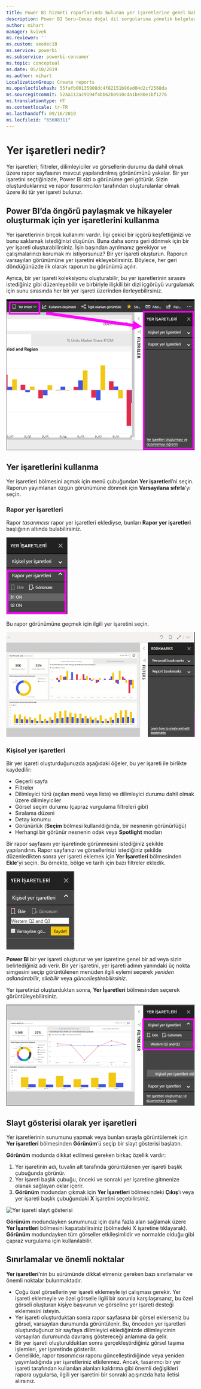 ```yaml
---
title: Power BI hizmeti raporlarında bulunan yer işaretlerine genel bakış
description: Power BI Soru-Cevap doğal dil sorgularına yönelik belgelere genel bakış konusu.
author: mihart
manager: kvivek
ms.reviewer: ''
ms.custom: seodec18
ms.service: powerbi
ms.subservice: powerbi-consumer
ms.topic: conceptual
ms.date: 05/10/2019
ms.author: mihart
LocalizationGroup: Create reports
ms.openlocfilehash: 55fafb00135908dc4f82151b96ed04d2cf2568da
ms.sourcegitcommit: 52aa112ac9194f4bb62b0910c4a1be80e1bf1276
ms.translationtype: HT
ms.contentlocale: tr-TR
ms.lasthandoff: 09/16/2019
ms.locfileid: "65608311"
---
```

# <a name="what-are-bookmarks"></a>Yer işaretleri nedir?
Yer işaretleri; filtreler, dilimleyiciler ve görsellerin durumu da dahil olmak üzere rapor sayfasının mevcut yapılandırılmış görünümünü yakalar. Bir yer işaretini seçtiğinizde, Power BI sizi o görünüme geri götürür. Sizin oluşturduklarınız ve rapor *tasarımcıları* tarafından oluşturulanlar olmak üzere iki tür yer işareti bulunur.

## <a name="use-bookmarks-to-share-insights-and-build-stories-in-power-bi"></a>Power BI’da öngörü paylaşmak ve hikayeler oluşturmak için yer işaretlerini kullanma 
Yer işaretlerinin birçok kullanımı vardır. İlgi çekici bir içgörü keşfettiğinizi ve bunu saklamak istediğinizi düşünün. Buna daha sonra geri dönmek için bir yer işareti oluşturabilirsiniz. İşin başından ayrılmanız gerekiyor ve çalışmalarınızı korumak mı istiyorsunuz? Bir yer işareti oluşturun. Raporun varsayılan görünümüne yer işaretini ekleyebilirsiniz. Böylece, her geri döndüğünüzde ilk olarak raporun bu görünümü açılır. 

Ayrıca, bir yer işareti koleksiyonu oluşturabilir, bu yer işaretlerinin sırasını istediğiniz gibi düzenleyebilir ve birbiriyle ilişkili bir dizi içgörüyü vurgulamak için sunu sırasında her bir yer işareti üzerinden ilerleyebilirsiniz.  

![Şeritten seçerek, Yer İşaretleri Bölmesi’ni gösterin.](media/end-user-bookmarks/power-bi-bookmarks-pane.png)

## <a name="using-bookmarks"></a>Yer işaretlerini kullanma
Yer işaretleri bölmesini açmak için menü çubuğundan **Yer işaretleri**’ni seçin. Raporun yayımlanan özgün görünümüne dönmek için **Varsayılana sıfırla**’yı seçin.

### <a name="report-bookmarks"></a>Rapor yer işaretleri
Rapor *tasarımcısı* rapor yer işaretleri eklediyse, bunları **Rapor yer işaretleri** başlığının altında bulabilirsiniz. 

![Rapor yer işaretlerini gösterin.](media/end-user-bookmarks/power-bi-report-bookmark.png)

Bu rapor görünümüne geçmek için ilgili yer işaretini seçin. 

![Rapor yer işaretlerini seçmeyi gösteren video.](media/end-user-bookmarks/power-bi-bookmarks.gif)

### <a name="personal-bookmarks"></a>Kişisel yer işaretleri

Bir yer işareti oluşturduğunuzda aşağıdaki öğeler, bu yer işareti ile birlikte kaydedilir:

* Geçerli sayfa
* Filtreler
* Dilimleyici türü (açılan menü veya liste) ve dilimleyici durumu dahil olmak üzere dilimleyiciler
* Görsel seçim durumu (çapraz vurgulama filtreleri gibi)
* Sıralama düzeni
* Detay konumu
* Görünürlük (**Seçim** bölmesi kullanıldığında, bir nesnenin görünürlüğü)
* Herhangi bir görünür nesnenin odak veya **Spotlight** modları

Bir rapor sayfasını yer işaretinde görünmesini istediğiniz şekilde yapılandırın. Rapor sayfanızı ve görsellerinizi istediğiniz şekilde düzenledikten sonra yer işareti eklemek için **Yer İşaretleri** bölmesinden **Ekle**'yi seçin. Bu örnekte, bölge ve tarih için bazı filtreler ekledik. 

![Kişisel yer işaretleri ekleyin.](media/end-user-bookmarks/power-bi-add-personal.png)

**Power BI** bir yer işareti oluşturur ve yer işaretine genel bir ad veya sizin belirlediğiniz adı verir. Bir yer işaretini, yer işareti adının yanındaki üç nokta simgesini seçip görüntülenen menüden ilgili eylemi seçerek *yeniden adlandırabilir*, *silebilir* veya *güncelleştirebilirsiniz*.

Yer işaretinizi oluşturduktan sonra, **Yer İşaretleri** bölmesinden seçerek görüntüleyebilirsiniz. 

![Kişisel yer işaretleri ekleyin.](media/end-user-bookmarks/power-bi-personal-bookmark.png)


<!--
## Arranging bookmarks
As you create bookmarks, you might find that the order in which you create them isn't necessarily the same order you'd like to present them to your audience. No problem, you can easily rearrange the order of bookmarks.

In the **Bookmarks** pane, simply drag-and-drop bookmarks to change their order, as shown in the following image. The yellow bar between bookmarks designates where the dragged bookmark will be placed.

![Change bookmark order by drag-and-drop](media/desktop-bookmarks/bookmarks_06.png)

The order of your bookmarks can become important when you use the **View** feature of bookmarks, as described in the next section. 

-->

## <a name="bookmarks-as-a-slide-show"></a>Slayt gösterisi olarak yer işaretleri
Yer işaretlerinin sunumunu yapmak veya bunları sırayla görüntülemek için **Yer işaretleri** bölmesinden **Görünüm**’ü seçip bir slayt gösterisi başlatın.

**Görünüm** modunda dikkat edilmesi gereken birkaç özellik vardır:

1. Yer işaretinin adı, tuvalin alt tarafında görüntülenen yer işareti başlık çubuğunda görünür.
2. Yer işareti başlık çubuğu, önceki ve sonraki yer işaretine gitmenize olanak sağlayan oklar içerir.
3. **Görünüm** modundan çıkmak için **Yer İşaretleri** bölmesindeki **Çıkış**’ı veya yer işareti başlık çubuğundaki **X** işaretini seçebilirsiniz. 

![Yer işareti slayt gösterisi](media/end-user-bookmarks/power-bi-bookmark-slideshow.png)

**Görünüm** modundayken sunumunuz için daha fazla alan sağlamak üzere **Yer İşaretleri** bölmesini kapatabilirsiniz (bölmedeki X işaretine tıklayarak). **Görünüm** modundayken tüm görseller etkileşimlidir ve normalde olduğu gibi çapraz vurgulama için kullanılabilir. 

<!--
## Visibility - using the Selection pane
With the release of bookmarks, the new **Selection** pane is also introduced. The **Selection** pane provides a list of all objects on the current page and allows you to select the object and specify whether a given object is visible. 

![Enable the Selection pane](media/desktop-bookmarks/bookmarks_08.png)

You can select an object using the **Selection** pane. Also, you can toggle whether the object is currently visible by clicking the eye icon to the right of the visual. 

![Selection pane](media/desktop-bookmarks/bookmarks_09.png)

When a bookmark is added, the visible status of each object is also saved based on its setting in the **Selection** pane. 

It's important to note that **slicers** continue to filter a report page, regardless of whether they are visible. As such, you can create many different bookmarks, with different slicer settings, and make a single report page appear very different (and highlight different insights) in various bookmarks.


## Bookmarks for shapes and images
You can also link shapes and images to bookmarks. With this feature, when you click on an object, it will show the bookmark associated with that object. This can be especially useful when working with buttons; you can learn more by reading the article about [using buttons in Power BI](desktop-buttons.md). 

To assign a bookmark to an object, select the object, then expand the **Action** section from the **Format Shape** pane, as shown in the following image.

![Add bookmark link to an object](media/desktop-bookmarks/bookmarks_10.png)

Once you turn the **Action** slider to **On** you can select whether the object is a back button, a bookmark, or a Q&A command. If you select bookmark, you can then select which of your bookmarks the object is linked to.

There are all sorts of interesting things you can do with object-linked bookmarking. You can create a visual table of contents on your report page, or you can provide different views (such as visual types) of the same information, just by clicking on an object.

When you are in editing mode you can use ctrl+click to follow the link, and when not in edit mode, simply click the object to follow the link. 


## Bookmark groups

Beginning with the August 2018 release of **Power BI Desktop**, you can create and use bookmark groups. A bookmark group is a collection of bookmarks that you specify, which can be shown and organized as a group. 

To create a bookmark group, hold down the CTRL key and select the bookmarks you want to include in the group, then click the ellipses beside any of the selected bookmarks, and select **Group** from the menu that appears.

![Create a bookmark group](media/desktop-bookmarks/bookmarks_15.png)

**Power BI Desktop** automatically names the group *Group 1*. Fortunately, you can just double-click on the name and rename it to whatever you want.

![Rename a bookmark group](media/desktop-bookmarks/bookmarks_16.png)

With any bookmark group, clicking on the bookmark group's name only expands or collapses the group of bookmarks, and does not represent a bookmark by itself. 

When using the **View** feature of bookmarks, the following applies:

* If the selected bookmark is in a group when you select **View** from bookmarks, only the bookmarks *in that group* are shown in the viewing session. 

* If the selected bookmark is not in a group, or is on the top level (such as the name of a bookmark group), then all bookmarks for the entire report are played, including bookmarks in any group. 

To ungroup bookmarks, just select any bookmark in a group, click the ellipses, and then select **Ungroup** from the menu that appears. 

![Ungroup a bookmark group](media/desktop-bookmarks/bookmarks_17.png)

Note that selecting **Ungroup** for any bookmark from a group takes all bookmarks out of the group (it deletes the group, but not the bookmarks themselves). So to remove a single bookmark from a group, you need to **Ungroup** any member from that group, which deletes the grouping, then select the members you want in the new group (using CTRL and clicking each bookmark), and select **Group** again. 
-->





## <a name="limitations-and-considerations"></a>Sınırlamalar ve önemli noktalar
**Yer işaretleri**’nin bu sürümünde dikkat etmeniz gereken bazı sınırlamalar ve önemli noktalar bulunmaktadır.

* Çoğu özel görsellerin yer işareti eklemeyle iyi çalışması gerekir. Yer işareti eklemeyle ve özel görselle ilgili bir sorunla karşılaşırsanız, bu özel görseli oluşturan kişiye başvurun ve görseline yer işareti desteği eklemesini isteyin. 
* Yer işareti oluşturduktan sonra rapor sayfasına bir görsel eklerseniz bu görsel, varsayılan durumunda görüntülenir. Bu, önceden yer işaretleri oluşturduğunuz bir sayfaya dilimleyici eklediğinizde dilimleyicinin varsayılan durumunda davranış göstereceği anlamına da gelir.
* Bir yer işareti oluşturulduktan sonra gerçekleştirdiğiniz görsel taşıma işlemleri, yer işaretinde gösterilir. 
* Genellikle, rapor *tasarımcısı* raporu güncelleştirdiğinde veya yeniden yayımladığında yer işaretleriniz etkilenmez. Ancak, tasarımcı bir yer işareti tarafından kullanılan alanları kaldırma gibi önemli değişikleri rapora uygularsa, ilgili yer işaretini bir sonraki açışınızda hata iletisi alırsınız. 

<!--
## Next steps
spotlight?
-->
